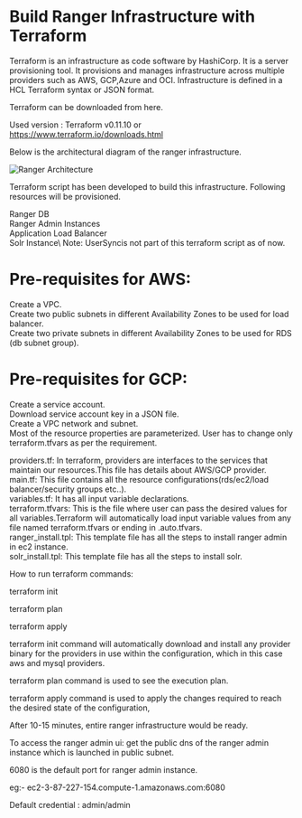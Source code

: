 # Build Ranger Infrastructure with Terraform
Terraform is an infrastructure as code software by HashiCorp. It is a server provisioning tool. It provisions and manages infrastructure across multiple providers such as AWS, GCP,Azure and OCI. Infrastructure is defined in a HCL Terraform syntax or JSON format.

Terraform can be downloaded from here.

Used version : Terraform v0.11.10 or https://www.terraform.io/downloads.html

Below is the architectural diagram of the ranger infrastructure.

![Ranger Architecture](https://github.com/qubole/qubole-terraform/blob/master/ranger/images/ranger_architecture.png)

Terraform script has been developed to build this infrastructure. Following resources will be provisioned.

Ranger DB\
Ranger Admin Instances\
Application Load Balancer\
Solr Instance\ 
Note: UserSyncis not part of this terraform script as of now.

# Pre-requisites for AWS: #
Create a VPC.\
Create two public subnets in different Availability Zones to be used for load balancer.\
Create two private subnets in different Availability Zones to be used for RDS (db subnet group).

# Pre-requisites for GCP: #
Create a service account.\
Download service account key in a JSON file.\
Create a VPC network and subnet.\
Most of the resource properties are parameterized. User has to change only terraform.tfvars as per the requirement.

providers.tf: In terraform, providers are interfaces to the services that maintain our resources.This file has details about AWS/GCP provider.\
main.tf: This file contains all the resource configurations(rds/ec2/load balancer/security groups etc..).\
variables.tf: It has all input variable declarations.\
terraform.tfvars: This is the file where user can pass the desired values for all variables.Terraform will automatically load input variable values from any file named terraform.tfvars or ending in .auto.tfvars.\
ranger_install.tpl: This template file has all the steps to install ranger admin in ec2 instance.\
solr_install.tpl: This template file has all the steps to install solr.

How to run terraform commands:

terraform init

terraform plan

terraform apply

terraform init command will automatically download and install any provider binary for the providers in use within the configuration, which in this case aws and mysql providers.

terraform plan command is used to see the execution plan.

terraform apply command is used to apply the changes required to reach the desired state of the configuration,

After 10-15 minutes, entire ranger infrastructure would be ready.

To access the ranger admin ui: get the public dns of the ranger admin instance which is launched in public subnet.

6080 is the default port for ranger admin instance.

eg:- ec2-3-87-227-154.compute-1.amazonaws.com:6080

Default credential : admin/admin
